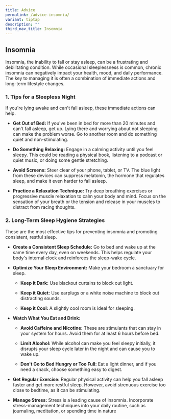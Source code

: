 ```yaml
---
title: Advice
permalink: /advice-insomnia/
variant: tiptap
description: ""
third_nav_title: Insomnia
---
```

<h2>Insomnia</h2>
<p>Insomnia, the inability to fall or stay asleep, can be a frustrating and
debilitating condition. While occasional sleeplessness is common, chronic
insomnia can negatively impact your health, mood, and daily performance.
The key to managing it is often a combination of immediate actions and
long-term lifestyle changes.</p>
<p></p>
<h3>1. Tips for a Sleepless Night</h3>
<p></p>
<p>If you're lying awake and can't fall asleep, these immediate actions can
help.</p>
<ul>
<li>
<p><strong>Get Out of Bed:</strong> If you've been in bed for more than 20
minutes and can't fall asleep, get up. Lying there and worrying about not
sleeping can make the problem worse. Go to another room and do something
quiet and non-stimulating.</p>
</li>
<li>
<p><strong>Do Something Relaxing:</strong> Engage in a calming activity until
you feel sleepy. This could be reading a physical book, listening to a
podcast or quiet music, or doing some gentle stretching.</p>
</li>
<li>
<p><strong>Avoid Screens:</strong> Steer clear of your phone, tablet, or TV.
The blue light from these devices can suppress melatonin, the hormone that
regulates sleep, and make it even harder to fall asleep.</p>
</li>
<li>
<p><strong>Practice a Relaxation Technique:</strong> Try deep breathing exercises
or progressive muscle relaxation to calm your body and mind. Focus on the
sensation of your breath or the tension and release in your muscles to
distract from racing thoughts.</p>
<p></p>
</li>
</ul>
<p></p>
<h3>2. Long-Term Sleep Hygiene Strategies</h3>
<p></p>
<p>These are the most effective tips for preventing insomnia and promoting
consistent, restful sleep.</p>
<ul>
<li>
<p><strong>Create a Consistent Sleep Schedule:</strong> Go to bed and wake
up at the same time every day, even on weekends. This helps regulate your
body's internal clock and reinforces the sleep-wake cycle.</p>
</li>
<li>
<p><strong>Optimize Your Sleep Environment:</strong> Make your bedroom a sanctuary
for sleep.</p>
<ul>
<li>
<p><strong>Keep it Dark:</strong> Use blackout curtains to block out light.</p>
</li>
<li>
<p><strong>Keep it Quiet:</strong> Use earplugs or a white noise machine to
block out distracting sounds.</p>
</li>
<li>
<p><strong>Keep it Cool:</strong> A slightly cool room is ideal for sleeping.</p>
</li>
</ul>
</li>
<li>
<p><strong>Watch What You Eat and Drink:</strong>
</p>
<ul>
<li>
<p><strong>Avoid Caffeine and Nicotine:</strong> These are stimulants that
can stay in your system for hours. Avoid them for at least 6 hours before
bed.</p>
</li>
<li>
<p><strong>Limit Alcohol:</strong> While alcohol can make you feel sleepy
initially, it disrupts your sleep cycle later in the night and can cause
you to wake up.</p>
</li>
<li>
<p><strong>Don't Go to Bed Hungry or Too Full:</strong> Eat a light dinner,
and if you need a snack, choose something easy to digest.</p>
</li>
</ul>
</li>
<li>
<p><strong>Get Regular Exercise:</strong> Regular physical activity can help
you fall asleep faster and get more restful sleep. However, avoid strenuous
exercise too close to bedtime, as it can be stimulating.</p>
</li>
<li>
<p><strong>Manage Stress:</strong> Stress is a leading cause of insomnia.
Incorporate stress-management techniques into your daily routine, such
as journaling, meditation, or spending time in nature</p>
</li>
</ul>
<p></p>